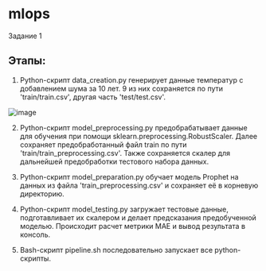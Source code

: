 # mlops

Задание 1

## Этапы:

1.	Python-скрипт data_creation.py генерирует данные температур с добавлением шума за 10 лет. 
9 из них сохраняется по пути 'train/train.csv', другая часть 'test/test.csv'.

![image](https://user-images.githubusercontent.com/26464655/221661738-990dfcff-b503-4b87-a059-658be485e468.png)

2.	Python-скрипт model_preprocessing.py предобрабатывает данные для обучения при помощи sklearn.preprocessing.RobustScaler. Далее сохраняет предобработанный файл train по пути 'train/train_preprocessing.csv'. Также сохраняется скалер для дальнейшей предобработки тестового набора данных.

3.	Python-скрипт model_preparation.py обучает модель Prophet на данных из файла 'train_preprocessing.csv' и сохраняет её в корневую директорию.

4.	Python-скрипт model_testing.py загружает тестовые данные, подготавливает их скалером и делает предсказания предобученной моделью. Происходит расчет метрики MAE и вывод результата в консоль.

5.	Bash-скрипт pipeline.sh последовательно запускает все python-скрипты.
